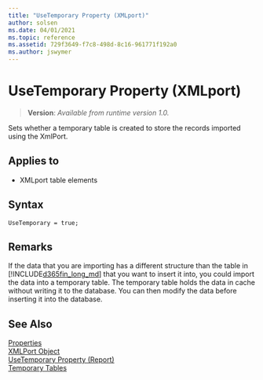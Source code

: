 ```yaml
---
title: "UseTemporary Property (XMLport)"
author: solsen
ms.date: 04/01/2021
ms.topic: reference
ms.assetid: 729f3649-f7c8-498d-8c16-961771f192a0
ms.author: jswymer
---
```

 
# UseTemporary Property (XMLport)
> **Version**: _Available from runtime version 1.0._

Sets whether a temporary table is created to store the records imported using the XmlPort.

## Applies to  

- XMLport table elements


## Syntax

```AL
UseTemporary = true;
```

## Remarks

If the data that you are importing has a different structure than the table in [!INCLUDE[d365fin_long_md](../includes/d365fin_long_md.md)] that you want to insert it into, you could import the data into a temporary table. The temporary table holds the data in cache without writing it to the database. You can then modify the data before inserting it into the database.

## See Also  

[Properties](devenv-properties.md)   
[XMLPort Object](../devenv-xmlport-object.md)   
[UseTemporary Property (Report)](devenv-usetemporary-report-property.md)  
[Temporary Tables](../devenv-temporary-tables.md)

